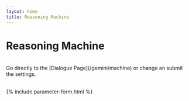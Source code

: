 ```yaml
---
layout: home
title: Reasoning Machine
---
```

# Reasoning Machine

<br>
Go directly to the [Dialogue Page](/gemini/machine) or change an submit the settings.
<br><br>

{% include parameter-form.html %}

